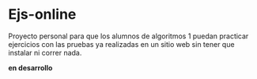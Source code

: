 # Ejs-online

Proyecto personal para que los alumnos de algoritmos 1 puedan practicar ejercicios con las pruebas ya realizadas
en un sitio web sin tener que instalar ni correr nada.

**en desarrollo**
